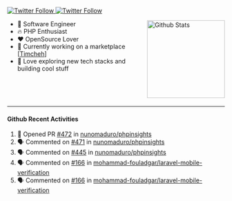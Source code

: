 <p>
  <a href="https://twitter.com/50bhan">
    <img alt="Twitter Follow" src="https://img.shields.io/twitter/follow/50bhan?color=1DA1F2&logo=twitter&style=for-the-badge">
  </a>
  
  <a href="https://www.linkedin.com/in/50bhan">
    <img alt="Twitter Follow" src="https://img.shields.io/badge/LinkedIn-0077B5?style=for-the-badge&logo=linkedin&logoColor=white">
  </a>
</p>

<img alt="Github Stats" src="https://github-readme-stats.vercel.app/api?username=50bhan&show_icons=true" align="right" height="180" />

- 🔭 Software Engineer
- :fire: PHP Enthusiast
- :hearts: OpenSource Lover
- :mega: Currently working on a marketplace [[Timcheh](https://timcheh.com)]
- 🚀 Love exploring new tech stacks and building cool stuff

<br><br><br><hr>

#### Github Recent Activities
<!--START_SECTION:activity-->
1. 💪 Opened PR [#472](https://github.com/nunomaduro/phpinsights/pull/472) in [nunomaduro/phpinsights](https://github.com/nunomaduro/phpinsights)
2. 🗣 Commented on [#471](https://github.com/nunomaduro/phpinsights/issues/471) in [nunomaduro/phpinsights](https://github.com/nunomaduro/phpinsights)
3. 🗣 Commented on [#445](https://github.com/nunomaduro/phpinsights/issues/445) in [nunomaduro/phpinsights](https://github.com/nunomaduro/phpinsights)
4. 🗣 Commented on [#166](https://github.com/mohammad-fouladgar/laravel-mobile-verification/issues/166) in [mohammad-fouladgar/laravel-mobile-verification](https://github.com/mohammad-fouladgar/laravel-mobile-verification)
5. 🗣 Commented on [#166](https://github.com/mohammad-fouladgar/laravel-mobile-verification/issues/166) in [mohammad-fouladgar/laravel-mobile-verification](https://github.com/mohammad-fouladgar/laravel-mobile-verification)
<!--END_SECTION:activity-->
